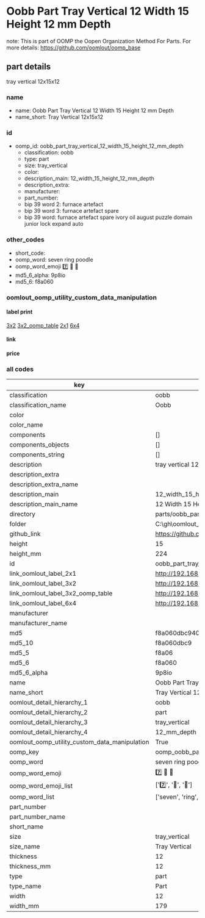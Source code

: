 # Oobb Part Tray Vertical 12 Width 15 Height 12 mm Depth  

note: This is part of OOMP the Oopen Organization Method For Parts. For more details: https://github.com/oomlout/oomp_base

##  part details
  



tray vertical 12x15x12



### name
* name: Oobb Part Tray Vertical 12 Width 15 Height 12 mm Depth
* name_short: Tray Vertical 12x15x12 
### id
* oomp_id: oobb_part_tray_vertical_12_width_15_height_12_mm_depth
  * classification: oobb
  * type: part
  * size: tray_vertical
  * color: 
  * description_main: 12_width_15_height_12_mm_depth
  * description_extra: 
  * manufacturer: 
  * part_number: 
  * bip 39 word 2: furnace artefact
  * bip 39 word 3: furnace artefact spare
  * bip 39 word: furnace artefact spare ivory oil august puzzle domain junior lock expand auto

### other_codes
* short_code: 
* oomp_word: seven ring poodle
* oomp_word_emoji :seven: :ring: :poodle:
* md5_6_alpha: 9p8io
* md5_6: f8a060






### oomlout_oomp_utility_custom_data_manipulation
#### label print
[3x2](http://192.168.1.245:1112/?label=oomp%209p8io)
[3x2_oomp_table](http://192.168.1.108:1112/?label=oomp%209p8io)
[2x1](http://192.168.1.242:1112/?label=oomp%209p8io)
[6x4](http://192.168.1.55:1112/?label=oomp%209p8io)    

#### link

                              

#### price







### all codes 
| key | value |  
| --- | --- |  
| classification | oobb |  
| classification_name | Oobb |  
| color |  |  
| color_name |  |  
| components | [] |  
| components_objects | [] |  
| components_string | [] |  
| description | tray vertical 12x15x12 |  
| description_extra |  |  
| description_extra_name |  |  
| description_main | 12_width_15_height_12_mm_depth |  
| description_main_name | 12 Width 15 Height 12 mm Depth |  
| directory | parts/oobb_part_tray_vertical_12_width_15_height_12_mm_depth |  
| folder | C:\gh\oomlout_oobb_version_4_generated_parts\parts\oobb_part_tray_vertical_12_width_15_height_12_mm_depth |  
| github_link | https://github.com/oomlout/oomlout_oomp_part_src/tree/main/parts/oobb_part_tray_vertical_12_width_15_height_12_mm_depth |  
| height | 15 |  
| height_mm | 224 |  
| id | oobb_part_tray_vertical_12_width_15_height_12_mm_depth |  
| link_oomlout_label_2x1 | http://192.168.1.242:1112/?label=oomp%209p8io |  
| link_oomlout_label_3x2 | http://192.168.1.245:1112/?label=oomp%209p8io |  
| link_oomlout_label_3x2_oomp_table | http://192.168.1.108:1112/?label=oomp%209p8io |  
| link_oomlout_label_6x4 | http://192.168.1.55:1112/?label=oomp%209p8io |  
| manufacturer |  |  
| manufacturer_name |  |  
| md5 | f8a060dbc940f5dc3ccce76fa0c33af2 |  
| md5_10 | f8a060dbc9 |  
| md5_5 | f8a06 |  
| md5_6 | f8a060 |  
| md5_6_alpha | 9p8io |  
| name | Oobb Part Tray Vertical 12 Width 15 Height 12 mm Depth |  
| name_short | Tray Vertical 12x15x12  |  
| oomlout_detail_hierarchy_1 | oobb |  
| oomlout_detail_hierarchy_2 | part |  
| oomlout_detail_hierarchy_3 | tray_vertical |  
| oomlout_detail_hierarchy_4 | 12_mm_depth |  
| oomlout_oomp_utility_custom_data_manipulation | True |  
| oomp_key | oomp_oobb_part_tray_vertical_12_width_15_height_12_mm_depth |  
| oomp_word | seven ring poodle |  
| oomp_word_emoji | :seven: :ring: :poodle: |  
| oomp_word_emoji_list | [':seven:', ':ring:', ':poodle:'] |  
| oomp_word_list | ['seven', 'ring', 'poodle'] |  
| part_number |  |  
| part_number_name |  |  
| short_name |  |  
| size | tray_vertical |  
| size_name | Tray Vertical |  
| thickness | 12 |  
| thickness_mm | 12 |  
| type | part |  
| type_name | Part |  
| width | 12 |  
| width_mm | 179 |  
